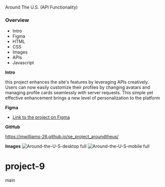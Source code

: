 Around The U.S. (API Functionality)

### Overview  

* Intro  
* Figma
* HTML
* CSS
* Images
* APIs
* Javascript 
  
**Intro**
  
this project enhances the site's features by leveraging APIs creatively. Users can now easily customize their profiles by changing avatars and managing profile cards seamlessly with server requests. This simple yet effective enhancement brings a new level of personalization to the platform  
  
**Figma**  
  
* [Link to the project on Figma](https://www.figma.com/file/ii4xxsJ0ghevUOcssTlHZv/Sprint-3%3A-Around-the-US?node-id=0%3A1)  

**GitHub**  

https://mwilliams-26.github.io/se_project_aroundtheus/

**Images** 
![Around-the-U-S-desktop full](https://github.com/MWilliams-26/se_project_aroundtheus/assets/129562325/761fbc77-619d-456c-a97d-6b82bef90e40)
![Around-the-U-S-mobile full](https://github.com/MWilliams-26/se_project_aroundtheus/assets/129562325/b146bc42-4eaf-42c8-ac84-c8be837222cc)


project-9
=======

 main
